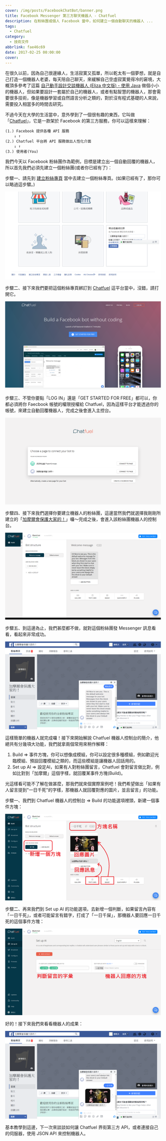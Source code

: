 ```yaml
---
cover: /img/posts/FacebookChatBot/banner.png
title: Facebook Messenger 第三方聊天機器人 - Chatfuel
description: 在粉絲團或個人 Facebook 當中，如何建立一個自動聊天的機器人 ...
tags:
  - Chatfuel
category:
  - 技術文件
abbrlink: fae46c69
date: 2017-02-25 00:00:00
cover:
---
```


在很久以前，因為自己很邊緣人，生活寂寞又孤單，所以乾太有一個夢想，就是自己打造一個機器人老婆，每天陪自己聊天，來緩解自己空虛寂寞覺得冷的窘境，大概頂多參考了這篇 [自己動手設計交談機器人 (Eliza 中文版) - 使用 Java](http://ccckmit.wikidot.com/code:eliza) 做個小小的機器人，但如果要設計一套屬於自己的機器人，或者有點智慧的機器人，那會需要很多技術，像是機器學習或自然語言分析之類的，對於沒有程式基礎的人來說，需要投入相當多的時間去研究。

不過今天在大學的生活當中，意外學到了一個很有趣的東西，它叫做「[Chatfuel](https://chatfuel.com/)」，它是一款架於 Facebook 的第三方服務，你可以這樣來理解：

```
(1.) Facebook 提供各種 API 服務
    ↓ ↑
(2.) Chatfuel 平台將 API 服務做出人性化介面
    ↓ ↑
(3.) 使用者(You)
```

我們今天以 Facebook 粉絲團作為範例，目標是建立出一個自動回覆的機器人，所以首先我們必須先建立一個粉絲團(或者你已經有了)：

步驟一、請先到 [建立粉絲專頁](https://www.facebook.com/pages/create/) 當中去建立一個粉絲專頁。(如果已經有了，那你可以略過這步驟。)

![步驟一](/img/posts/FacebookChatBot/1.png)

步驟二、接下來我們要把這個粉絲專頁綁訂到 [Chatfuel](https://chatfuel.com/) 這平台當中，沒錯，請打開它。

![步驟二](/img/posts/FacebookChatBot/2.png)

步驟三、不管你要點「LOG IN」還是「GET STARTED FOR FREE」都可以，你都必須將你 Faecbook 帳號的權限授權給 Chatfuel，因為這樣平台才能透過你的帳號，來建立自動回覆機器人，完成之後會進入主控台。

![步驟三](/img/posts/FacebookChatBot/3.png)

步驟四、接下來我們選擇你要建立機器人的粉絲團，這邊當然我們就選擇我剛剛所建立的「[加摩爾會保護大家的！](https://www.facebook.com/%E5%8A%A0%E6%91%A9%E7%88%BE%E6%9C%83%E4%BF%9D%E8%AD%B7%E5%A4%A7%E5%AE%B6%E7%9A%84-407616019582120/)」囉～完成之後，會進入該粉絲團機器人的控制台。

![步驟四](/img/posts/FacebookChatBot/4.png)

步驟五、到這邊為止，我們甚麼都不做，就對這個粉絲團發 Messenger 訊息看看，看起來非常成功。

![步驟五](/img/posts/FacebookChatBot/5.png)

這樣簡單的機器人就完成囉！接下來開始解說 Chatfuel 機器人控制台的簡介，他總共有分幾項大功能，我們就拿兩個常用來稍作解釋：

1. Build => 事件方塊，你可以想像成模組，你可以設定很多種模組，例如歡迎光臨模組、預設回覆模組之類的，而這些模組是讓機器人回話用的。
2. Set up AI => 設定AI，如果有人對粉絲團留言，Chatfuel 會對留言做比對，例如比對到「加摩爾」這個字樣，就回覆某事件方塊(Build)。

光這樣看可能不了解在做甚麼，那我們就來個實際案例吧！我們希望做出「如果有人留言提到"一日千死"的字樣，那機器人就回覆對應的圖片，並且留言」的功能。

步驟一、我們到 Chatfuel 機器人的控制台 => Build 的功能選項裡頭，新建一個事件方塊：

![步驟一](/img/posts/FacebookChatBot/6.png)

步驟二、再來我們到 Set up AI 的功能選項，去新增一個判斷，如果留言內容有「一日千死」，或者可能留言有錯字，打成了「一日千屎」，那機器人要回應一日千死的這個事件方塊：

![步驟二](/img/posts/FacebookChatBot/7.png)

好的！接下來我們來看看機器人的成果：

![成果](/img/posts/FacebookChatBot/8.png)

基本教學到這邊，下一次來談談如何讓 Chatfuel 界街第三方 API，或者連接自己的伺服器，使用 JSON API 來控制機器人。

